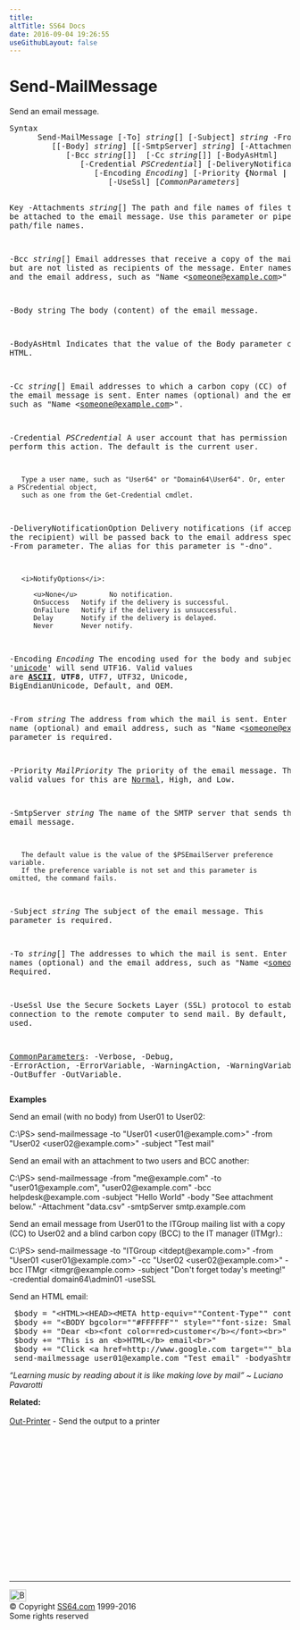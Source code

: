 ```yaml
---
title:
altTitle: SS64 Docs
date: 2016-09-04 19:26:55
useGithubLayout: false
---
```

<!-- #BeginLibraryItem "/Library/head_ps.lbi" --><!-- #EndLibraryItem --><h1>Send-MailMessage</h1>
<p>Send an email message.</p>
<pre>Syntax
      Send-MailMessage [-To] <i>string</i>[] [-Subject] <i>string</i> -From <i>string
        </i> [[-Body] <i>string</i>] [[-SmtpServer] <i>string</i>] [-Attachments <i>string</i>[]]
            [-Bcc <i>string</i>[]]  [-Cc <i>string</i>[]] [-BodyAsHtml]
               [-Credential <i>PSCredential</i>] [-DeliveryNotificationOption <i>NotifyOptions</i>]
                  [-Encoding <i>Encoding</i>] [-Priority <b>{</b>Normal <b>|</b> Low <b>|</b> High<b>}</b>]
                     [-UseSsl] [<i>CommonParameters</i>]

Key
   -Attachments <i>string</i>[]
       The path and file names of files to be attached to the email message.
       Use this parameter or pipe the path/file names.

   -Bcc <i>string</i>[]
       Email addresses that receive a copy of the mail but are not listed as recipients of the message.
       Enter names (optional) and the email address, such as "Name &lt;someone@example.com&gt;"

   -Body string
       The body (content) of the email message.

   -BodyAsHtml
       Indicates that the value of the Body parameter contains HTML.

   -Cc <i>string</i>[]
       Email addresses to which a carbon copy (CC) of the email message is sent.
       Enter names (optional) and the email address, such as "Name &lt;someone@example.com&gt;".

   -Credential <i>PSCredential</i>
       A user account that has permission to perform this action. The default is the current user.

       Type a user name, such as "User64" or "Domain64\User64". Or, enter a PSCredential object,
       such as one from the Get-Credential cmdlet.

   -DeliveryNotificationOption
       Delivery notifications (if accepted by the recipient) will be passed back to the email address
       specified in the -From parameter. The alias for this parameter is "-dno".

       <i>NotifyOptions</i>:

          <u>None</u>        No notification.
          OnSuccess   Notify if the delivery is successful.
          OnFailure   Notify if the delivery is unsuccessful.
          Delay       Notify if the delivery is delayed.
          Never       Never notify.

   -Encoding <i>Encoding</i>
       The encoding used for the body and subject. '<a href="../unicode.html">unicode</a>' will send UTF16.
       Valid values are <u><b>ASCII</b></u>, <b>UTF8</b>, UTF7, UTF32, Unicode, BigEndianUnicode, Default, and OEM.

   -From <i>string</i>
       The address from which the mail is sent.
       Enter a name (optional) and email address, such as "Name &lt;someone@example.com&gt;". This parameter is required.

   -Priority <i>MailPriority</i>
       The priority of the email message.
       The valid values for this are <u>Normal</u>, High, and Low.

   -SmtpServer <i>string</i>
       The name of the SMTP server that sends the email message.

       The default value is the value of the $PSEmailServer preference variable.
       If the preference variable is not set and this parameter is omitted, the command fails.

   -Subject <i>string</i>
       The subject of the email message. This parameter is required.

   -To <i>string</i>[]
       The addresses to which the mail is sent.
       Enter names (optional) and the email address, such as "Name &lt;someone@example.com&gt;". Required.

   -UseSsl
       Use the Secure Sockets Layer (SSL) protocol to establish a connection to the remote computer 
       to send mail. By default, SSL is not used.

   <a href="common.html">CommonParameters</a>:
       -Verbose, -Debug, -ErrorAction, -ErrorVariable, -WarningAction, -WarningVariable,
       -OutBuffer -OutVariable.</pre>
<p><b>Examples</b></p>
<p>Send an email (with no body) from User01 to User02:</p>
<p><span class="code">C:\PS&gt; send-mailmessage -to "User01 &lt;user01@example.com&gt;" -from "User02 &lt;user02@example.com&gt;" -subject "Test mail"</span></p>
<p>Send an email with an attachment to two users and BCC another:</p>
<p><span class="code">C:\PS&gt; send-mailmessage -from "me@example.com" -to "user01@example.com", "user02@example.com" -bcc helpdesk@example.com -subject "Hello World" -body "See attachment below." -Attachment "data.csv" -smtpServer smtp.example.com</span></p>
<p> Send an email message from User01 to the ITGroup mailing list with a copy (CC) to User02 and a blind
carbon copy (BCC) to the IT manager (ITMgr).: </p>
<p><span class="code">C:\PS&gt; send-mailmessage -to "ITGroup &lt;itdept@example.com&gt;" -from  "User01 &lt;user01@example.com&gt;" -cc "User02 &lt;user02@example.com&gt;" -bcc ITMgr &lt;itmgr@example.com&gt; -subject "Don't forget today's meeting!" -credential domain64\admin01 -useSSL</span></p>
<p>Send an HTML email: </p>
<pre> $body = "&lt;HTML&gt;&lt;HEAD&gt;&lt;META http-equiv=""Content-Type"" content=""text/html; charset=iso-8859-1"" /&gt;&lt;TITLE&gt;&lt;/TITLE&gt;&lt;/HEAD&gt;"
 $body += "&lt;BODY bgcolor=""#FFFFFF"" style=""font-size: Small; font-family: TAHOMA; color: #000000""&gt;&lt;P&gt;"
 $body += "Dear &lt;b&gt;&lt;font color=red&gt;customer&lt;/b&gt;&lt;/font&gt;&lt;br&gt;"
 $body += "This is an &lt;b&gt;HTML&lt;/b&gt; email&lt;br&gt;"
 $body += "Click &lt;a href=http://www.google.com target=""_blank""&gt;here&lt;/a&gt; to open google &lt;br&gt;"
 send-mailmessage <span class="code">user01@example.com</span> "Test email" -bodyashtml -body $body -from me@example.com -SmtpServer smtp.example.com
</pre>
<p class="quote"><i>“Learning music by reading about it is like making love by mail” ~ 
Luciano Pavarotti</i></p>
<p><b>Related:</b><br>
<br>
<a href="out-printer.html">Out-Printer</a> - Send the output to a printer</p><!-- #BeginLibraryItem "/Library/foot_ps.lbi" --><p>
<!-- PowerShell300 -->
<ins class="adsbygoogle" style="display:inline-block;width:300px;height:250px" data-ad-client="ca-pub-6140977852749469" data-ad-slot="6253539900"></ins>
<script>
(adsbygoogle = window.adsbygoogle || []).push({});
</script></p>
<hr>
<div id="bl" class="footer"><a href="send-mailmessage.html#"><img src="../images/top.png" width="30" height="22" alt="Back to the Top"></a></div>
<div id="br" class="footer, tagline">© Copyright <a href="../index.html">SS64.com</a> 1999-2016<br>
Some rights reserved</div><!-- #EndLibraryItem -->

